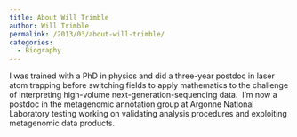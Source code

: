 ```yaml
---
title: About Will Trimble
author: Will Trimble
permalink: /2013/03/about-will-trimble/
categories:
  - Biography
---
```

I was trained with a PhD in physics and did a three-year postdoc in laser atom trapping before switching fields to apply mathematics to the challenge of interpreting high-volume next-generation-sequencing data.  I&#8217;m now a postdoc in the metagenomic annotation group at Argonne National Laboratory testing working on validating analysis procedures and exploiting metagenomic data products.
